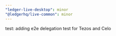 ```yaml
---
"ledger-live-desktop": minor
"@ledgerhq/live-common": minor
---
```


test: adding e2e delegation test for Tezos and Celo
